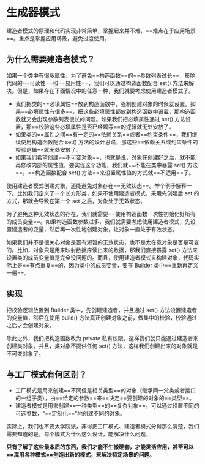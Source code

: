 # 生成器模式

建造者模式的原理和代码实现非常简单，掌握起来并不难，==难点在于应用场景==。重点是掌握应用场景，避免过度使用。

## 为什么需要建造者模式？

如果一个类中有很多属性，为了避免==构造函数==的==参数列表过长==，影响代码的==可读性==和==易用性==，我们可以通过构造函数配合 set() 方法来解决。但是，如果存在下面情况中的任意一种，我们就要考虑使用建造者模式了。

- 我们把类的==必填属性==放到构造函数中，强制创建对象的时候就设置。如果==必填属性有很多==，把这些必填属性都放到构造函数中设置，那构造函数就又会出现参数列表很长的问题。如果我们把必填属性通过 set() 方法设置，那==校验这些必填属性是否已经填写==的逻辑就无处安放了。
- 如果类的==属性之间==有一定的==依赖关系==或者==约束条件==，我们继续使用构造函数配合 set() 方法的设计思路，那这些==依赖关系或约束条件的校验逻辑==就无处安放了。
- 如果我们希望创建==不可变对象==，也就是说，对象在创建好之后，就不能再修改内部的属性值，要实现这个功能，我们就==不能在类中暴露 set() 方法==。==构造函数配合 set() 方法==来设置属性值的方式就==不适用==了。

使用建造者模式创建对象，还能避免对象存在==无效状态==。举个例子解释一下。比如我们定义了一个长方形类，如果不使用建造者模式，采用先创建后 set 的方式，那就会导致在第一个 set 之后，对象处于无效状态。

为了避免这种无效状态的存在，我们就需要==使用构造函数一次性初始化好所有的成员变量==。如果构造函数参数过多，我们就需要考虑使用建造者模式，先设置建造者的变量，然后再一次性地创建对象，让对象一直处于有效状态。

如果我们并不是很关心对象是否有短暂的无效状态，也不是太在意对象是否是可变的。比如，对象只是用来映射数据库读出来的数据，那我们直接暴露 set() 方法来设置类的成员变量值是完全没问题的。而且，使用建造者模式来构建对象，代码实际上是==有点重复==的，因为类中的成员变量，要在 Builder 类中==重新再定义一遍==。

## 实现

把校验逻辑放置到 Builder 类中，先创建建造者，并且通过 set() 方法设置建造者的变量值，然后在使用 build() 方法真正创建对象之前，做集中的校验，校验通过之后才会创建对象。

除此之外，我们把构造函数改为 private 私有权限。这样我们就只能通过建造者来创建类对象。并且，类对象不提供任何 set() 方法，这样我们创建出来的对象就是不可变对象了。

## 与工厂模式有何区别？

- 工厂模式是用来创建==不同但是相关类型==的对象（继承同一父类或者接口的一组子类），由==给定的参数==来==决定==要创建的对象的==类型==。
- 建造者模式是用来创建==一种类型==的==复杂对象==，可以通过设置不同的可选参数，“==定制化==”地创建不同的对象。

实际上，我们也不要太学院派，非得把工厂模式、建造者模式分得那么清楚，我们需要知道的是，每个模式为什么这么设计，能解决什么问题。

**只有了解了这些最本质的东西，我们才能不生搬硬套，才能灵活应用，甚至可以==混用各种模式==创造出新的模式，来解决特定场景的问题**。

